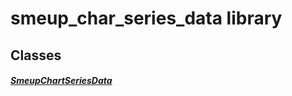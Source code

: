 


# smeup_char_series_data library











## Classes

##### [SmeupChartSeriesData](../smeup_models_widgets_smeup_char_series_data/SmeupChartSeriesData-class.md)



 















